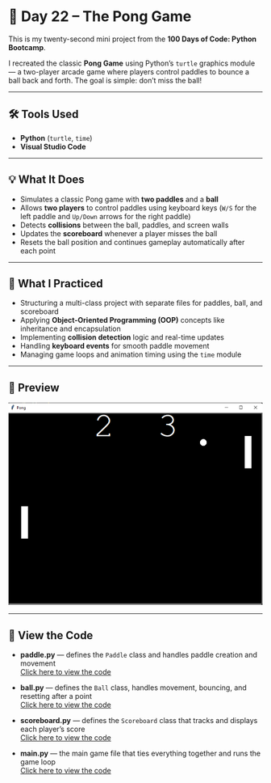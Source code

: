 # 🏓 Day 22 – The Pong Game  

This is my twenty-second mini project from the **100 Days of Code: Python Bootcamp**.  

I recreated the classic **Pong Game** using Python’s `turtle` graphics module — a two-player arcade game where players control paddles to bounce a ball back and forth. The goal is simple: don’t miss the ball!  

---

## 🛠 Tools Used  
- **Python** (`turtle`, `time`)  
- **Visual Studio Code**  

---

## 💡 What It Does  
- Simulates a classic Pong game with **two paddles** and a **ball**  
- Allows **two players** to control paddles using keyboard keys (`W/S` for the left paddle and `Up/Down` arrows for the right paddle)  
- Detects **collisions** between the ball, paddles, and screen walls  
- Updates the **scoreboard** whenever a player misses the ball  
- Resets the ball position and continues gameplay automatically after each point  

---

## 🧠 What I Practiced  
- Structuring a multi-class project with separate files for paddles, ball, and scoreboard  
- Applying **Object-Oriented Programming (OOP)** concepts like inheritance and encapsulation  
- Implementing **collision detection** logic and real-time updates  
- Handling **keyboard events** for smooth paddle movement  
- Managing game loops and animation timing using the `time` module  

---

## 👀 Preview  
![Pong Game Screenshot](https://github.com/dimma-analytics/100-Days-Of-Code/blob/main/Day22-PongGame/Day22.png)  

---

## 📁 View the Code  
- **paddle.py** — defines the `Paddle` class and handles paddle creation and movement  
  [Click here to view the code](https://github.com/dimma-analytics/100-Days-Of-Code/blob/main/Day22-PongGame/Day22-PongGame/paddle.py)  

- **ball.py** — defines the `Ball` class, handles movement, bouncing, and resetting after a point  
  [Click here to view the code](https://github.com/dimma-analytics/100-Days-Of-Code/blob/main/Day22-PongGame/Day22-PongGame/ball.py)  

- **scoreboard.py** — defines the `Scoreboard` class that tracks and displays each player’s score  
  [Click here to view the code](https://github.com/dimma-analytics/100-Days-Of-Code/blob/main/Day22-PongGame/Day22-PongGame/scoreboard.py)  

- **main.py** — the main game file that ties everything together and runs the game loop  
  [Click here to view the code](https://github.com/dimma-analytics/100-Days-Of-Code/blob/main/Day22-PongGame/Day22-PongGame/main.py)  
